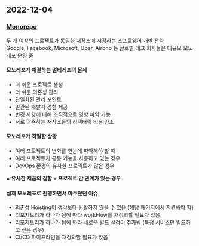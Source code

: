 ## 2022-12-04
### [Monorepo](https://d2.naver.com/helloworld/0923884)
두 개 이상의 프로젝트가 동일한 저장소에 저장하는 소프트웨어 개발 전략  
Google, Facebook, Microsoft, Uber, Airbnb 등 글로벌 테크 회사들은 대규모 모노레포 운영 중  
#### 모노레포가 해결하는 멀티레포의 문제
- 더 쉬운 프로젝트 생성
- 더 쉬운 의존성 관리
- 단일화된 관리 포인트
- 일관된 개발자 경험 제공
- 변경 사항에 대해 조직적으로 영향 파악 가능
- 서로 의존하는 저장소들의 리팩터링 비용 감소

#### 모노레포가 적절한 상황
- 여러 프로젝트의 변화를 한눈에 파악해야 할 때
- 여러 프로젝트가 공통 기능을 사용하고 있는 경우
- DevOps 환경이 유사한 프로젝트가 많은 경우


**= 유사한 제품의 집합 + 프로젝트 간 관계가 있는 경우**


#### 실제 모노레포로 진행하면서 마주쳤던 이슈
- 의존성 Hoisting이 생각보다 원활하지 않을 수 있음 (해당 패키지에서 지원해야 함)
- 리포지토리가 하나가 됨에 따라 workFlow를 재정의할 필요가 있음
- 리포지토리가 하나가 됨에 따라 새로운 빌드 설정이 추가됨 (특정 서비스만 빌드하고 싶은 경우)
- CI/CD 파이프라인을 재정의할 필요가 있음
